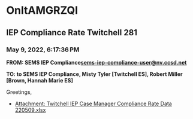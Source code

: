 # OnItAMGRZQI
## IEP Compliance Rate Twitchell 281
### May 9, 2022, 6:17:36 PM
**FROM: SEMS IEP Compliance<sems-iep-compliance-user@nv.ccsd.net>**

**TO: to SEMS IEP Compliance, Misty Tyler [Twitchell ES], Robert Miller [Brown, Hannah Marie ES]**


Greetings,  





* [Attachment: Twitchell IEP Case Manager Compliance Rate Data 220509.xlsx](OnItAMGRZQI-attachment-1.xlsx)
